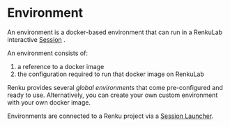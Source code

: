 # Environment

An environment is a docker-based environment that can run in a RenkuLab interactive [Session](Session%20fd7c8246082145df8bcad675cf919206.md) .

An environment consists of:

1. a reference to a docker image
2. the configuration required to run that docker image on RenkuLab

Renku provides several *global environments* that come pre-configured and ready to use. Alternatively, you can create your own custom environment with your own docker image.

Environments are connected to a Renku project via a [Session Launcher](Session%20Launcher%20518df05050a7434eb3eb0493181d715c.md).
